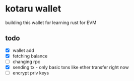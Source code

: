 # kotaru wallet

building this wallet for learning rust for EVM

## todo

- [x] wallet add
- [x] fetching balance
- [ ] changing rpc
- [x] sending tx - only basic txns like ether transfer right now
- [ ] encrypt priv keys
